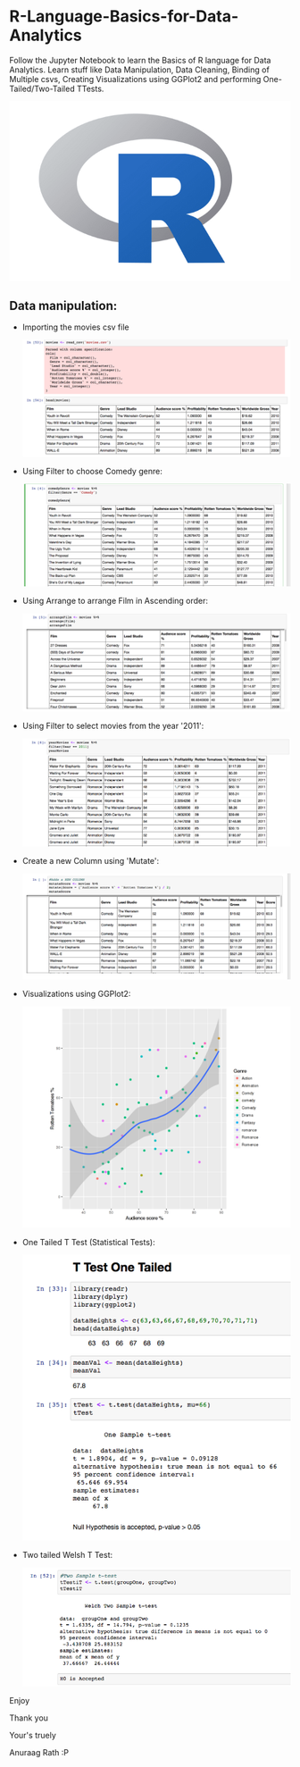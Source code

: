 # R-Language-Basics-for-Data-Analytics
Follow the Jupyter Notebook to learn the Basics of R language for Data Analytics. Learn stuff like Data Manipulation, Data Cleaning, Binding of Multiple csvs, Creating Visualizations using GGPlot2 and performing One-Tailed/Two-Tailed TTests.  

![R Logo](/images/R-logo.png)

## Data manipulation:

* Importing the movies csv file

  ![moviesCsv](/images/1.png)

* Using Filter to choose Comedy genre:

  ![ComedyGenre](/images/2.png)

* Using Arrange to arrange Film in Ascending order:

  ![ArrangeFilm](/images/3.png)

* Using Filter to select movies from the year '2011':

  ![filterMoviesByYear](/images/4.png)
  
* Create a new Column using 'Mutate':

  ![mutateCol](/images/5.png)
  
* Visualizations using GGPlot2:

  ![ggplotTwo](/images/6.png)
  
* One Tailed T Test (Statistical Tests):

  ![tTest](/images/7.png)
  
* Two tailed Welsh T Test:

  ![tTestTwo](/images/8.png)
  
  
Enjoy 

Thank you

Your's truely

Anuraag Rath :P
